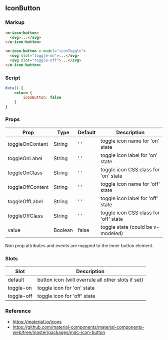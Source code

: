 ## IconButton

### Markup

```html
<m-icon-button>
  <svg>...</svg>
</m-icon-button>

<m-icon-button v-model="iconToggle">
  <svg slot="toggle-on">...</svg>
  <svg slot="toggle-off">...</svg>
</m-icon-button>
```

### Script 

```javascript
data() {
    return {
        iconButton: false
    }
}
```

### Props

| Prop | Type | Default | Description |
|------|------|---------|-------------|
| toggleOnContent | String | ' ' | toggle icon name for 'on' state |
| toggleOnLabel | String | ' ' | toggle icon label for 'on' state |
| toggleOnClass | String | ' ' | toggle icon CSS class for 'on' state |
| toggleOffContent | String | ' ' | toggle icon name for 'off' state |
| toggleOffLabel | String | ' ' | toggle icon label for 'off' state |
| toggleOffClass | String | ' ' | toggle icon CSS class for 'off' state |
| value | Boolean | false | toggle state (could be v-modeled) |

Non prop attributes and events are mapped to the inner button element.

### Slots

| Slot | Description |
|------|-------------|
| default | button icon (will overrule all other slots if set) |
| toggle-on | toggle icon for 'on' state |
| toggle-off | toggle icon for 'off' state |

### Reference

- https://material.io/icons
- https://github.com/material-components/material-components-web/tree/master/packages/mdc-icon-button